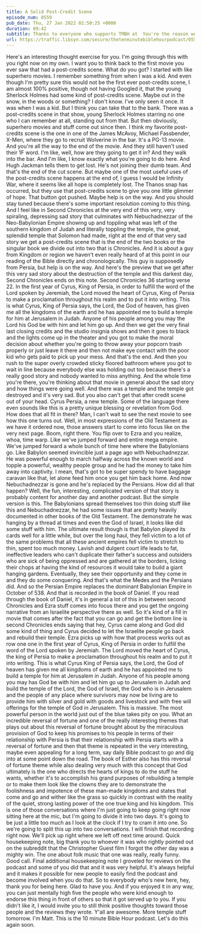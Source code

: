 ```yaml
---
title: A Solid Post-Credit Scene
episode_num: 0559
pub_date: Thu, 27 Jan 2022 02:50:25 +0000
duration: 09:42
subtitle: Thanks to everyone who supports TMBH at  You're the reason we can all do this together!  Music written and performed by .
url: https://traffic.libsyn.com/secure/thetenminutebiblehourpodcast/0559_-_A_Solid_Post-Credit_Scene.mp3
---
```


 Here's an interesting thought exercise for you. I'm going through this with you right now on my own. I want you to think back to the first movie you ever saw that had a post-credits scene. What do you got? I started with like superhero movies. I remember something from when I was a kid. And even though I'm pretty sure this would not be the first ever post-credits scene, I am almost 100% positive, though not having Googled it, that the young Sherlock Holmes had some kind of post-credits scene. Maybe out in the snow, in the woods or something? I don't know. I've only seen it once. It was when I was a kid. But I think you can take that to the bank. There was a post-credits scene in that show, young Sherlock Holmes starring no one who I can remember at all, standing out from that. But then obviously, superhero movies and stuff come out since then. I think my favorite post-credits scene is the one in one of the James McAvoy, Michael Fassbender, X-Men, where they go to recruit Wolverine in the bar. It's a PG-13 movie. And you're all the way to the end of the movie. And they still haven't used their 1F word. I'm like, well, how are they going to get it in? And they walk into the bar. And I'm like, I know exactly what you're going to do here. And Hugh Jackman tells them to get lost. He's not joining their dumb team. And that's the end of the cut scene. But maybe one of the most useful uses of the post-credits scene happens at the end of, I guess I would be Infinity War, where it seems like all hope is completely lost. The Thanos snap has occurred, but they use that post-credits scene to give you one little glimmer of hope. That button got pushed. Maybe help is on the way. And you should stay tuned because there's some important resolution coming to this thing. And I feel like in Second Chronicles at the very end of this very, very spiraling, depressing sad story that culminates with Nebuchadnezzar of the Neo-Babylonian Empire showing up and toppling what was left of the southern kingdom of Judah and literally toppling the temple, the great, splendid temple that Solomon had made, right at the end of that very sad story we get a post-credits scene that is the end of the two books or the singular book we divide out into two that is Chronicles. And it is about a guy from Kingdom or region we haven't even really heard of at this point in our reading of the Bible directly and chronologically. This guy is supposedly from Persia, but help is on the way. And here's the preview that we get after this very sad story about the destruction of the temple and this darkest day, Second Chronicles ends on this note. Second Chronicles 36 starting verse 22. In the first year of Cyrus, King of Persia, in order to fulfill the word of the Lord spoken by Jeremiah, the Lord moved the heart of Cyrus, King of Persia to make a proclamation throughout his realm and to put it into writing. This is what Cyrus, King of Persia says, the Lord, the God of heaven, has given me all the kingdoms of the earth and he has appointed me to build a temple for him at Jerusalem in Judah. Anyone of his people among you may the Lord his God be with him and let him go up. And then we get the very final last closing credits and the studio insignia shows and then it goes to black and the lights come up in the theater and you got to make the moral decision about whether you're going to throw away your popcorn trash properly or just leave it there and then not make eye contact with the poor kid who gets paid to pick up your mess. And that's the end. And then you rush to the super overly crowded sticky floored bathroom where you got to wait in line because everybody else was holding out too because there's a really good story and nobody wanted to miss anything. And the whole time you're there, you're thinking about that movie in general about the sad story and how things were going well. And there was a temple and the temple got destroyed and it's very sad. But you also can't get that after credit scene out of your head. Cyrus Persia, a new temple. Some of the language there even sounds like this is a pretty unique blessing or revelation from God. How does that all fit in there? Man, I can't wait to see the next movie to see how this one turns out. Well, in most expressions of the Old Testament as we have it ordered now, those answers start to come into focus like on the very next page. Boom, right there. You flip over to Ezra and you realize, whoa, time warp. Like we've jumped forward and entire mega empire. We've jumped forward a whole bunch of time here where the Babylonians go. Like Babylon seemed invincible just a page ago with Nebuchadnezzar. He was powerful enough to march halfway across the known world and topple a powerful, wealthy people group and he had the money to take him away into captivity. I mean, that's got to be super spendy to have baggage caravan like that, let alone feed him once you get him back home. And now Nebuchadnezzar is gone and he's replaced by the Persians. How did all that happen? Well, the fun, interesting, complicated version of that story is probably content for another day and another podcast. But the simple version is this. The Babylonians spread themselves too thin doing stuff like this and Nebuchadnezzar, he had some issues that are pretty heavily documented in other books of the Old Testament. The demonstrate he was hanging by a thread at times and even the God of Israel, it looks like did some stuff with him. The ultimate result though is that Babylon played its cards well for a little while, but over the long haul, they fell victim to a lot of the same problems that all these ancient empires fell victim to stretch to thin, spent too much money. Lavish and dulgent court life leads to fat, ineffective leaders who can't duplicate their father's success and outsiders who are sick of being oppressed and are gathered at the borders, licking their chops at having the kind of resources it would take to build a giant hanging gardens. Eventually, they see their opportunity and they come in and they do some conquering. And that's what the Medes and the Persians did. And so the Persian Empire replaces the dominant Babylonian Empire in October of 538. And that is recorded in the book of Daniel. If you read through the book of Daniel, it's in general a lot of this in between second Chronicles and Ezra stuff comes into focus there and you get the ongoing narrative from an Israelite perspective there as well. So it's kind of a fill in movie that comes after the fact that you can go and get the bottom line is second Chronicles ends saying that hey, Cyrus came along and God did some kind of thing and Cyrus decided to let the Israelite people go back and rebuild their temple. Ezra picks up with how that process works out as row one one in the first year of Cyrus, King of Persia in order to fulfill the word of the Lord spoken by Jeremiah. The Lord moved the heart of Cyrus, the king of Persia to make a proclamation throughout his realm and to put it into writing. This is what Cyrus King of Persia says, the Lord, the God of heaven has given me all kingdoms of earth and he has appointed me to build a temple for him at Jerusalem in Judah. Anyone of his people among you may has God be with him and let him go up to Jerusalem in Judah and build the temple of the Lord, the God of Israel, the God who is in Jerusalem and the people of any place where survivors may now be living are to provide him with silver and gold with goods and livestock and with free will offerings for the temple of God in Jerusalem. This is massive. The most powerful person in the world just out of the blue takes pity on you. What an incredible reversal of fortune and one of the really interesting themes that plays out about this reversal of fortune brought about by the miraculous provision of God to keep his promises to his people in terms of their relationship with Persia is that their relationship with Persia starts with a reversal of fortune and then that theme is repeated in the very interesting, maybe even appealing for a long term, say daily Bible podcast to go and dig into at some point down the road. The book of Esther also has this reversal of fortune theme while also dealing very much with this concept that God ultimately is the one who directs the hearts of kings to do the stuff he wants, whether it's to accomplish his grand purposes of rebuilding a temple or to make them look like the clowns they are to demonstrate the foolishness and impotence of these man-made kingdoms and states that come and go and wither like the grass so quickly in contrast with the reality of the quiet, strong lasting power of the one true king and his kingdom. This is one of those conversations where I'm just going to keep going right now sitting here at the mic, but I'm going to divide it into two days. It's going to be just a little too much as I look at the clock if I try to cram it into one. So we're going to split this up into two conversations. I will finish that recording right now. We'll pick up right where we left off next time around. Quick housekeeping note, big thank you to whoever it was who rightly pointed out on the subreddit that the Christopher Guest film I forgot the other day was a mighty win. The one about folk music that one was really, really funny. Good call. Final additional housekeeping note I groveled for reviews on the podcast and some of you did that and it was very helpful. It's always helpful and it makes it possible for new people to easily find the podcast and become involved when you do that. So to everybody who's new here, hey, thank you for being here. Glad to have you. And if you enjoyed it in any way, you can just mentally high five the people who were kind enough to endorse this thing in front of others so that it got served up to you. If you didn't like it, I would invite you to still think positive thoughts toward those people and the reviews they wrote. Y'all are awesome. More temple stuff tomorrow. I'm Matt. This is the 10 minute Bible Hour podcast. Let's do this again soon.